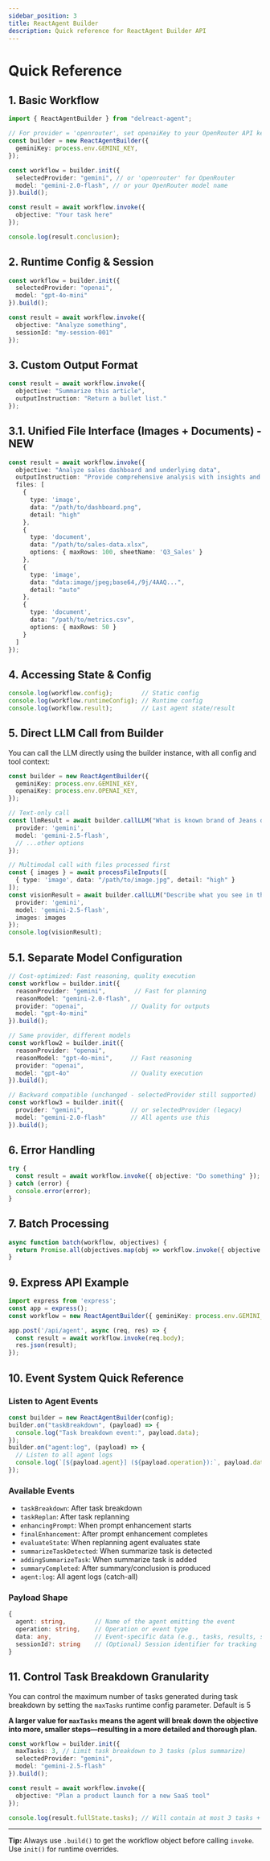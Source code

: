 ```yaml
---
sidebar_position: 3
title: ReactAgent Builder
description: Quick reference for ReactAgent Builder API
---
```


# Quick Reference

## 1. Basic Workflow

```typescript
import { ReactAgentBuilder } from "delreact-agent";

// For provider = 'openrouter', set openaiKey to your OpenRouter API key
const builder = new ReactAgentBuilder({
  geminiKey: process.env.GEMINI_KEY,
});

const workflow = builder.init({
  selectedProvider: "gemini", // or 'openrouter' for OpenRouter
  model: "gemini-2.0-flash", // or your OpenRouter model name
}).build();

const result = await workflow.invoke({
  objective: "Your task here"
});

console.log(result.conclusion);
```

## 2. Runtime Config & Session

```typescript
const workflow = builder.init({
  selectedProvider: "openai",
  model: "gpt-4o-mini"
}).build();

const result = await workflow.invoke({
  objective: "Analyze something",
  sessionId: "my-session-001"
});
```

## 3. Custom Output Format

```typescript
const result = await workflow.invoke({
  objective: "Summarize this article",
  outputInstruction: "Return a bullet list."
});
```

## 3.1. Unified File Interface (Images + Documents) - NEW

```typescript
const result = await workflow.invoke({
  objective: "Analyze sales dashboard and underlying data",
  outputInstruction: "Provide comprehensive analysis with insights and recommendations",
  files: [
    {
      type: 'image',
      data: "/path/to/dashboard.png",
      detail: "high"
    },
    {
      type: 'document',
      data: "/path/to/sales-data.xlsx",
      options: { maxRows: 100, sheetName: 'Q3_Sales' }
    },
    {
      type: 'image', 
      data: "data:image/jpeg;base64,/9j/4AAQ...",
      detail: "auto"
    },
    {
      type: 'document',
      data: "/path/to/metrics.csv",
      options: { maxRows: 50 }
    }
  ]
});
```

## 4. Accessing State & Config

```typescript
console.log(workflow.config);        // Static config
console.log(workflow.runtimeConfig); // Runtime config
console.log(workflow.result);        // Last agent state/result
```

## 5. Direct LLM Call from Builder

You can call the LLM directly using the builder instance, with all config and tool context:

```typescript
const builder = new ReactAgentBuilder({
  geminiKey: process.env.GEMINI_KEY,
  openaiKey: process.env.OPENAI_KEY,
});

// Text-only call
const llmResult = await builder.callLLM("What is known brand of Jeans denim?", {
  provider: 'gemini',
  model: 'gemini-2.5-flash',
  // ...other options
});

// Multimodal call with files processed first
const { images } = await processFileInputs([
  { type: 'image', data: "/path/to/image.jpg", detail: "high" }
]);
const visionResult = await builder.callLLM("Describe what you see in this image", {
  provider: 'gemini',
  model: 'gemini-2.5-flash',
  images: images
});
console.log(visionResult);
```

## 5.1. Separate Model Configuration

```typescript
// Cost-optimized: Fast reasoning, quality execution
const workflow = builder.init({
  reasonProvider: "gemini",        // Fast for planning
  reasonModel: "gemini-2.0-flash",
  provider: "openai",             // Quality for outputs
  model: "gpt-4o-mini"
}).build();

// Same provider, different models
const workflow2 = builder.init({
  reasonProvider: "openai",
  reasonModel: "gpt-4o-mini",     // Fast reasoning
  provider: "openai", 
  model: "gpt-4o"                 // Quality execution
}).build();

// Backward compatible (unchanged - selectedProvider still supported)
const workflow3 = builder.init({
  provider: "gemini",             // or selectedProvider (legacy)
  model: "gemini-2.0-flash"       // All agents use this
}).build();
```

## 6. Error Handling

```typescript
try {
  const result = await workflow.invoke({ objective: "Do something" });
} catch (error) {
  console.error(error);
}
```

## 7. Batch Processing

```typescript
async function batch(workflow, objectives) {
  return Promise.all(objectives.map(obj => workflow.invoke({ objective: obj })));
}
```

## 9. Express API Example

```typescript
import express from 'express';
const app = express();
const workflow = new ReactAgentBuilder({ geminiKey: process.env.GEMINI_KEY }).init(...).build();

app.post('/api/agent', async (req, res) => {
  const result = await workflow.invoke(req.body);
  res.json(result);
});
```

## 10. Event System Quick Reference

### Listen to Agent Events

```typescript
const builder = new ReactAgentBuilder(config);
builder.on("taskBreakdown", (payload) => {
  console.log("Task breakdown event:", payload.data);
});
builder.on("agent:log", (payload) => {
  // Listen to all agent logs
  console.log(`[${payload.agent}] (${payload.operation}):`, payload.data);
});
```

### Available Events

- `taskBreakdown`: After task breakdown
- `taskReplan`: After task replanning
- `enhancingPrompt`: When prompt enhancement starts
- `finalEnhancement`: After prompt enhancement completes
- `evaluateState`: When replanning agent evaluates state
- `summarizeTaskDetected`: When summarize task is detected
- `addingSummarizeTask`: When summarize task is added
- `summaryCompleted`: After summary/conclusion is produced
- `agent:log`: All agent logs (catch-all)

### Payload Shape

```typescript
{
  agent: string,        // Name of the agent emitting the event
  operation: string,    // Operation or event type
  data: any,            // Event-specific data (e.g., tasks, results, state)
  sessionId?: string    // (Optional) Session identifier for tracking
}
```

## 11. Control Task Breakdown Granularity

You can control the maximum number of tasks generated during task breakdown by setting the `maxTasks` runtime config parameter. Default is 5

**A larger value for `maxTasks` means the agent will break down the objective into more, smaller steps—resulting in a more detailed and thorough plan.**

```typescript
const workflow = builder.init({
  maxTasks: 3, // Limit task breakdown to 3 tasks (plus summarize)
  selectedProvider: "gemini",
  model: "gemini-2.5-flash"
}).build();

const result = await workflow.invoke({
  objective: "Plan a product launch for a new SaaS tool"
});

console.log(result.fullState.tasks); // Will contain at most 3 tasks + summarize
```

---

**Tip:** Always use `.build()` to get the workflow object before calling `invoke`. Use `init()` for runtime overrides.
